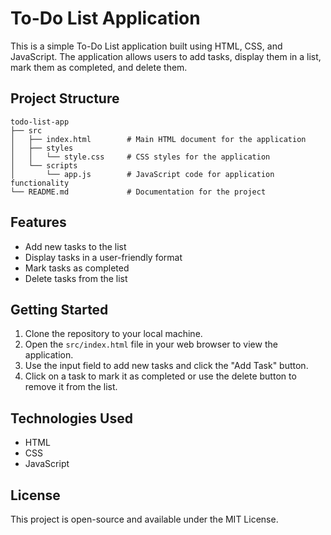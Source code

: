 # To-Do List Application

This is a simple To-Do List application built using HTML, CSS, and JavaScript. The application allows users to add tasks, display them in a list, mark them as completed, and delete them.

## Project Structure

```
todo-list-app
├── src
│   ├── index.html        # Main HTML document for the application
│   ├── styles
│   │   └── style.css     # CSS styles for the application
│   └── scripts
│       └── app.js        # JavaScript code for application functionality
└── README.md             # Documentation for the project
```

## Features

- Add new tasks to the list
- Display tasks in a user-friendly format
- Mark tasks as completed
- Delete tasks from the list

## Getting Started

1. Clone the repository to your local machine.
2. Open the `src/index.html` file in your web browser to view the application.
3. Use the input field to add new tasks and click the "Add Task" button.
4. Click on a task to mark it as completed or use the delete button to remove it from the list.

## Technologies Used

- HTML
- CSS
- JavaScript

## License

This project is open-source and available under the MIT License.
